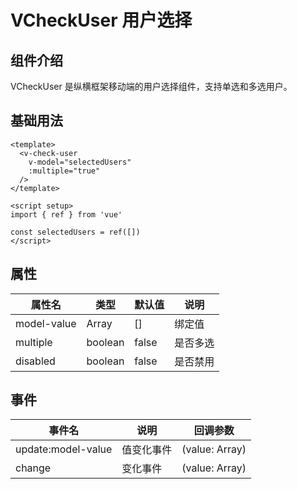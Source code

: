 # VCheckUser 用户选择

## 组件介绍

VCheckUser 是纵横框架移动端的用户选择组件，支持单选和多选用户。

## 基础用法

```vue
<template>
  <v-check-user 
    v-model="selectedUsers" 
    :multiple="true"
  />
</template>

<script setup>
import { ref } from 'vue'

const selectedUsers = ref([])
</script>
```

## 属性

| 属性名 | 类型 | 默认值 | 说明 |
|--------|------|--------|------|
| model-value | Array | [] | 绑定值 |
| multiple | boolean | false | 是否多选 |
| disabled | boolean | false | 是否禁用 |

## 事件

| 事件名 | 说明 | 回调参数 |
|--------|------|----------|
| update:model-value | 值变化事件 | (value: Array) |
| change | 变化事件 | (value: Array) |
